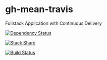 # gh-mean-travis
Fullstack Application with Continuous Delivery

[![Dependency Status](https://www.versioneye.com/user/projects/553b62171d2989cb78000147/badge.svg?style=flat)](https://www.versioneye.com/user/projects/553b62171d2989cb78000147)

[![Stack Share](http://img.shields.io/badge/tech-stack-0690fa.svg?style=flat)](http://stackshare.io/lwieske/gh-mean-travis)

[![Build Status](https://travis-ci.org/lwieske/gh-mean-travis.svg)](https://travis-ci.org/lwieske/gh-mean-travis)
